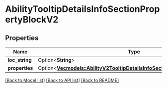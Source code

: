 # AbilityTooltipDetailsInfoSectionPropertyBlockV2

## Properties

Name | Type | Description | Notes
------------ | ------------- | ------------- | -------------
**loc_string** | Option<**String**> |  | [optional]
**properties** | Option<[**Vec<models::AbilityV2TooltipDetailsInfoSectionPropertyBlockProperty>**](AbilityV2TooltipDetailsInfoSectionPropertyBlockProperty.md)> |  | [optional]

[[Back to Model list]](../README.md#documentation-for-models) [[Back to API list]](../README.md#documentation-for-api-endpoints) [[Back to README]](../README.md)


